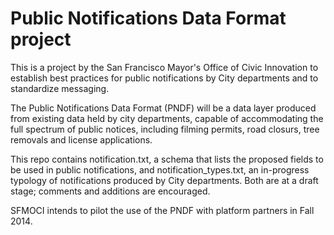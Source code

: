 Public Notifications Data Format project
====

This is a project by the San Francisco Mayor's Office of Civic Innovation to establish best practices for public notifications by City departments and to standardize messaging. 

The Public Notifications Data Format (PNDF) will be a data layer produced from existing data held by city departments, capable of accommodating the full spectrum of public notices, including filming permits, road closurs, tree removals and license applications. 

This repo contains notification.txt, a schema that lists the proposed fields to be used in public notifications, and notification_types.txt, an in-progress typology of notifications produced by City departments. Both are at a draft stage; comments and additions are encouraged.

SFMOCI intends to pilot the use of the PNDF with platform partners in Fall 2014.